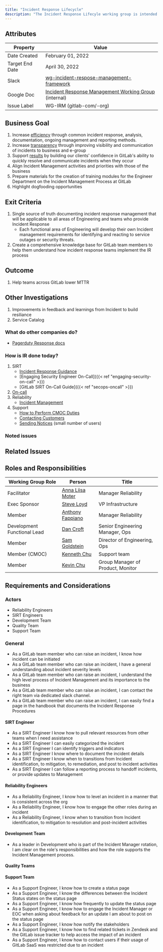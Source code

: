 ```yaml
---
title: "Incident Response Lifecycle"
description: "The Incident Response Lifecyle working group is intended to document a shared incident response protocol and knowledgebase."
---
```


## Attributes

| Property     | Value |
|--------------|-------|
| Date Created | February 01, 2022 |
| Target End Date   | April  30, 2022 |
| Slack        | [wg-incident-respose-management-framework](https://gitlab.slack.com/archives/C02UMD8S8NM) |
| Google Doc   | [Incident Response Management Working Group](https://docs.google.com/document/d/1SwbD-Vbt813DUtS5VaXWI7p80yE5rqyNBwJFwmVT_Ko/edit#) (internal) |
| Issue Label | WG-IRM (gitlab-com/-org) |

## Business Goal

1. Increase [efficiency](/handbook/values/#efficiency) through common incident response, analysis, documentation, ongoing management and reporting methods.
1. Increase [transparency](/handbook/values/#transparency) through improving visibility and communication of incidents to business and e-group
1. Support [results](/handbook/values/#results) by building our clients' confidence in GitLab's ability to quickly resolve and communicate incidents when they occur
1. Align Incident Management activities and priorities with those of the business
1. Prepare materials for the creation of training modules for the Engineer Department on the Incident Management Process at GitLab
1. Highlight dogfooding opportunities

## Exit Criteria

1. Single source of truth documenting incident response management that will be applicable to all areas of Engineering and teams who provide Incident Response
   - Each functional area of Engineering will develop their own Incident management requirements for identifying and reacting to service outages or security threats.
1. Create a comprehensive knowledge base for GitLab team members to help them understand how incident response teams implement the IR process

## Outcome

1. Help teams across GitLab lower MTTR

## Other Investigations

1. Improvements in feedback and learnings from Incident to build resiliance
1. Service Catalog

### What do other companies do?

- [Pagerduty Response docs](https://response.pagerduty.com/)

### How is IR done today?

1. SIRT
   - [Incident Response Guidance](/handbook/security/threat-management/vulnerability-management/incident-response-guidance.html)
   - [Engaging Security Engineer On-Call]({{< ref "engaging-security-on-call" >}})
   - [GitLab SIRT On-Call Guide]({{< ref "secops-oncall" >}})
1. [On-call](/handbook/engineering/on-call/)
1. Reliability
   - [Incident Management](/handbook/engineering/infrastructure/incident-management/)
1. Support
   - [How to Perform CMOC Duties](/handbook/support/workflows/cmoc_workflows/)
   - [Contacting Customers](/handbook/support/internal-support/#contacting-customers-via-tickets)
   - [Sending Notices](/handbook/support/workflows/sending_notices/) (small number of users)

### Noted issues

## Related Issues

## Roles and Responsibilities

| Working Group Role  | Person           | Title                                  |
|---------------------|------------------|----------------------------------------|
| Facilitator         | [Anna Liisa Moter](@amoter)| Manager Reliability|
| Exec Sponsor        | [Steve Loyd](@sloyd)      | VP Infrastructure                          |
| Member              | [Anthony Fappiano](@afappiano)          | Manager Reliability                   |
| Development Functional Lead | [Dan Croft](@dcroft) | Senior Engineering Manager, Ops |
| Member              | [Sam Goldstein](@sgoldstein) | Director of Engineering, Ops |
| Member (CMOC)       | [Kenneth Chu](@kenneth) | Support team  |
| Member              | [Kevin Chu](@kbychu)    | Group Manager of Product, Monitor |

## Requirements and Considerations

### Actors

- Reliability Engineers
- SIRT Engineers
- Development Team
- Quality Team
- Support Team

### General

- As a GitLab team member who can raise an incident, I know how incident can be initiated
- As a GitLab team member who can raise an incident, I have a general understanding  about incident severity levels
- As a GitLab team member who can raise an incident, I understand the high level process of Incident Management and its importance to the business
- As a GitLab team member who can raise an incident, I can contact the right team via dedicated slack channel.
- As a GitLab team member who can raise an incident, I can easily find a page in the handbook that documents the Incident Response Procedures

#### SIRT Engineer

- As a SIRT Engineer I know how to pull relevant resources from other teams  when I need assistance
- As a SIRT Engineer I can easily categorized the incident
- As a SIRT Engineer I can identify triggers and indicators
- As a SIRT Engineer I know where to document the incident details
- As a SIRT Engineer I know when to transitions from Incident identification, to mitigation, to remediation, and post to incident activities
- As a SIRT Engineer I can follow a reporting process to handoff incidents, or provide updates to Management

#### Reliability Engineers

- As a Reliability Engineer, I know how to level an incident in a manner that is consistent across the org
- As a Reliability Engineer, I know how to engage the other roles during an incident
- As a Reliability Engineer, I know when to transition from Incident identification, to mitigation to resolution and post-incident activities

#### Development Team

- As a leader in Development who is part of the Incident Manager rotation, I am clear on the role's responsibilities and how the role supports the Incident Management process.

#### Quality Teams

#### Support Team

- As a Support Engineer, I know how to create a status page
- As a Support Engineer, I know the differences between the Incident Status states on the status page
- As a Support Engineer, I know how frequently to update the status page
- As a Support Engineer, I know how to engage the Incident Manager or EOC when asking about feedback for an update I am about to post on the status page
- As a Support Engineer, I know how notify the stakeholders
- As a Support Engineer, I know how to find related tickets in Zendesk and the GitLab issue tracker to help access the impact of an incident
- As a Support Engineer, I know how to contact users if their usage of GitLab SaaS was restricted due to an incident
